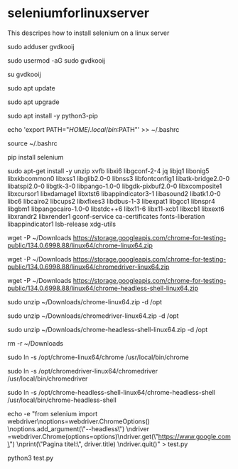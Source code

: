 # seleniumforlinuxserver
This descripes how to install selenium on a linux server

sudo adduser gvdkooij

sudo usermod -aG sudo gvdkooij

su gvdkooij

sudo apt update

sudo apt upgrade

sudo apt install -y python3-pip

echo 'export PATH="$HOME/.local/bin:$PATH"' >> ~/.bashrc

source ~/.bashrc

pip install selenium

sudo apt-get install -y unzip xvfb libxi6 libgconf-2-4 jq libjq1 libonig5 libxkbcommon0 libxss1 libglib2.0-0 libnss3   libfontconfig1 libatk-bridge2.0-0 libatspi2.0-0 libgtk-3-0 libpango-1.0-0 libgdk-pixbuf2.0-0 libxcomposite1   libxcursor1 libxdamage1 libxtst6 libappindicator3-1 libasound2 libatk1.0-0 libc6 libcairo2 libcups2 libxfixes3   libdbus-1-3 libexpat1 libgcc1 libnspr4 libgbm1 libpangocairo-1.0-0 libstdc++6 libx11-6 libx11-xcb1 libxcb1 libxext6   libxrandr2 libxrender1 gconf-service ca-certificates fonts-liberation libappindicator1 lsb-release xdg-utils

wget -P ~/Downloads https://storage.googleapis.com/chrome-for-testing-public/134.0.6998.88/linux64/chrome-linux64.zip

wget -P ~/Downloads https://storage.googleapis.com/chrome-for-testing-public/134.0.6998.88/linux64/chromedriver-linux64.zip

wget -P ~/Downloads https://storage.googleapis.com/chrome-for-testing-public/134.0.6998.88/linux64/chrome-headless-shell-linux64.zip

sudo unzip ~/Downloads/chrome-linux64.zip -d /opt

sudo unzip ~/Downloads/chromedriver-linux64.zip -d /opt

sudo unzip ~/Downloads/chrome-headless-shell-linux64.zip -d /opt

rm  -r ~/Downloads

sudo ln -s /opt/chrome-linux64/chrome /usr/local/bin/chrome

sudo ln -s /opt/chromedriver-linux64/chromedriver /usr/local/bin/chromedriver

sudo ln -s /opt/chrome-headless-shell-linux64/chrome-headless-shell /usr/local/bin/chrome-headless-shell


echo -e "from selenium import webdriver\noptions=webdriver.ChromeOptions() \noptions.add_argument(\\\"--headless\\\")  \ndriver =webdriver.Chrome(options=options)\ndriver.get(\\\"https://www.google.com\") \nprint(\\\"Pagina titel:\\\", driver.title) \ndriver.quit()" > test.py

python3 test.py








